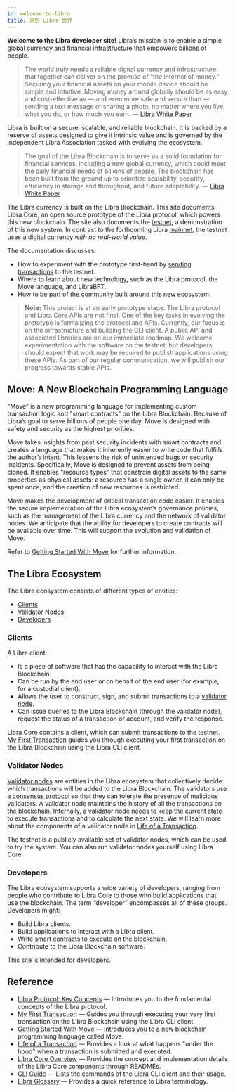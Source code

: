 ```yaml
---
id: welcome-to-libra
title: 来到 Libra 世界
---
```


**Welcome to the Libra developer site!** Libra’s mission is to enable a simple global currency and financial infrastructure that empowers billions of people.

> The world truly needs a reliable digital currency and infrastructure that together can deliver on the promise of “the internet of money.” Securing your financial assets on your mobile device should be simple and intuitive. Moving money around globally should be as easy and cost-effective as — and even more safe and secure than — sending a text message or sharing a photo, no matter where you live, what you do, or how much you earn. — [Libra White Paper](https://libra.org/en-us/whitepaper)

Libra is built on a secure, scalable, and reliable blockchain. It is backed by a reserve of assets designed to give it intrinsic value and is governed by the independent Libra Association tasked with evolving the ecosystem.

> The goal of the Libra Blockchain is to serve as a solid foundation for financial services, including a new global currency, which could meet the daily financial needs of billions of people. The blockchain has been built from the ground up to prioritize scalability, security, efficiency in storage and throughput, and future adaptability. — [Libra White Paper](https://libra.org/en-us/whitepaper)

The Libra currency is built on the Libra Blockchain. This site documents Libra Core, an open source prototype of the Libra protocol, which powers this new blockchain. The site also documents the [testnet](reference/glossary.md#testnet), a demonstration of this new system. In contrast to the forthcoming Libra [mainnet](reference/glossary.md#mainnet), the testnet uses a digital currency _with no real-world value_.

The documentation discusses:

* How to experiment with the prototype first-hand by [sending transactions](my-first-transaction.md) to the testnet.
* Where to learn about new technology, such as the Libra protocol, the Move language, and LibraBFT.
* How to be part of the community built around this new ecosystem.

<blockquote class="block_note">

**Note:** This project is at an early prototype stage. The Libra protocol and Libra Core APIs are not final. One of the key tasks in evolving the prototype is formalizing the protocol and APIs. Currently, our focus is on the infrastructure and building the CLI client. A public API and associated libraries are on our immediate roadmap. We welcome experimentation with the software on the testnet, but developers should expect that work may be required to publish applications using these APIs. As part of our regular communication, we will publish our progress towards stable APIs.
</blockquote>

## Move: A New Blockchain Programming Language

“Move” is a new programming language for implementing custom transaction logic and "smart contracts" on the Libra Blockchain. Because of Libra’s goal to serve billions of people one day, Move is designed with safety and security as the highest priorities. 

Move takes insights from past security incidents with smart contracts and creates a language that makes it inherently easier to write code that fulfills the author’s intent. This lessens the risk of unintended bugs or security incidents. Specifically, Move is designed to prevent assets from being cloned. It enables “resource types” that constrain digital assets to the same properties as physical assets: a resource has a single owner, it can only be spent once, and the creation of new resources is restricted. 

Move makes the development of critical transaction code easier. It enables the secure implementation of the Libra ecosystem’s governance policies, such as the management of the Libra currency and the network of validator nodes. We anticipate that the ability for developers to create contracts will be available over time. This will support the evolution and validation of Move. 

Refer to [Getting Started With Move](move-overview.md) for further information.


## The Libra Ecosystem

The Libra ecosystem consists of different types of entities:

* [Clients](#clients)
* [Validator Nodes](#validator-nodes)
* [Developers](#developers)

### Clients

A Libra client:

* Is a piece of software that has the capability to interact with the Libra Blockchain. 
* Can be run by the end user or on behalf of the end user (for example, for a custodial client). 
* Allows the user to construct, sign, and submit transactions to a [validator node](reference/glossary.md#validator-node).
* Can issue queries to the Libra Blockchain (through the validator node), request the status of a transaction or account, and verify the response. 

Libra Core contains a client, which can submit transactions to the testnet. [My First Transaction](my-first-transaction.md) guides you through executing your first transaction on the Libra Blockchain using the Libra CLI client.

### Validator Nodes  

[Validator nodes](reference/glossary.md#validator-node) are entities in the Libra ecosystem that collectively decide which transactions will be added to the Libra Blockchain. The validators use a [consensus protocol](reference/glossary.md#consensus-protocol) so that they can tolerate the presence of malicious validators. A validator node maintains the history of all the transactions on the blockchain. Internally, a validator node needs to keep the current state to execute transactions and to calculate the next state. We will learn more about the components of a validator node in [Life of a Transaction](life-of-a-transaction).

The testnet is a publicly available set of validator nodes, which can be used to try the system. You can also run validator nodes yourself using Libra Core.

### Developers

The Libra ecosystem supports a wide variety of developers, ranging from people who contribute to Libra Core to those who build applications that use the blockchain. The term “developer” encompasses all of these groups. Developers might:

* Build Libra clients.
* Build applications to interact with a Libra client.
* Write smart contracts to execute on the blockchain.
* Contribute to the Libra Blockchain software.

This site is intended for developers.

## Reference

* [Libra Protocol: Key Concepts](libra-protocol.md) &mdash; Introduces you to the fundamental concepts of the Libra protocol.
* [My First Transaction](my-first-transaction.md) &mdash; Guides you through executing your very first transaction on the Libra Blockchain using the Libra CLI client.
* [Getting Started With Move](move-overview.md) &mdash; Introduces you to a new blockchain programming language called Move.
* [Life of a Transaction](life-of-a-transaction.md) &mdash; Provides a look at what happens "under the hood" when a transaction is submitted and executed.
* [Libra Core Overview](libra-core-overview.md) &mdash; Provides the concept and implementation details of the Libra Core components through READMEs.
* [CLI Guide](reference/libra-cli.md) &mdash; Lists the commands of the Libra CLI client and their usage.
* [Libra Glossary](reference/glossary.md) &mdash; Provides a quick reference to Libra terminology.
